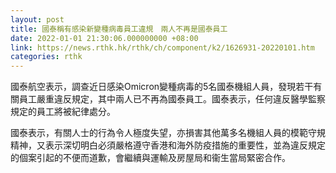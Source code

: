 ```yaml
---
layout: post
title: 國泰稱有感染新變種病毒員工違規　兩人不再是國泰員工
date: 2022-01-01 21:30:06.000000000 +08:00
link: https://news.rthk.hk/rthk/ch/component/k2/1626931-20220101.htm
categories: rthk
---
```


國泰航空表示，調查近日感染Omicron變種病毒的5名國泰機組人員，發現若干有關員工嚴重違反規定，其中兩人已不再為國泰員工。國泰表示，任何違反醫學監察規定的員工將被紀律處分。

國泰表示，有關人士的行為令人極度失望，亦損害其他萬多名機組人員的模範守規精神，又表示深切明白必須嚴格遵守香港和海外防疫措施的重要性，並為違反規定的個案引起的不便而道歉，會繼續與運輸及房屋局和衞生當局緊密合作。
